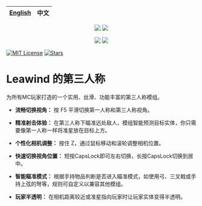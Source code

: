 <div align=center>

| [English](./README.md) | 中文 |
| ---------------------- | ---- |

[![](https://img.shields.io/curseforge/dt/930880?style=flat&logo=curseforge&color=F1643%5E&cacheSeconds=3600&label=下载量)](https://www.curseforge.com/minecraft/mc-mods/leawind-third-person)
[![](https://img.shields.io/modrinth/dt/S3D3QF0M?style=flat&logo=modrinth&color=17B85A&cacheSeconds=3600&label=下载量)](https://modrinth.com/mod/leawind-third-person)

[![](https://img.shields.io/github/last-commit/LEAWIND/Third-Person?logo=github&label=上次提交)](https://github.com/LEAWIND/Third-Person)
[![](https://img.shields.io/github/deployments/LEAWIND/Third-Person/github-pages?style=flat&logo=github&label=文档&cacheSeconds=900)](https://leawind.github.io/Third-Person/en-US/?autolang)

</div>

[![MIT License](https://img.shields.io/badge/license-MIT-blue.svg?label=开源协议)](https://github.com/LEAWIND/Third-Person?tab=MIT-1-ov-file)
[![Stars](https://img.shields.io/github/stars/LEAWIND/Third-Person?style=flat&logo=github&color=daaa3f&label=星标)]()

# Leawind 的第三人称

为所有MC玩家打造的一个实用、丝滑、功能丰富的第三人称模组。

* **流畅切换视角：** 按 F5 平滑切换第一人称和第三人称视角。

* **精准射击体验：** 在第三人称下瞄准远处敌人，模组智能预测目标实体，你只需要像第一人称一样将准星放在目标上方。

* **个性化相机调整：** 按住 Z，通过鼠标移动和滚轮调整相机位置。

* **快速切换视角位置：** 短按CapsLock即可左右切换，长按CapsLock切换到居中。

* **智能瞄准模式：** 根据手持物品判断是否进入瞄准模式，如使用弓、三叉戟或手持上弦的弩等，规则可自定义以兼容其他模组。

* **玩家半透明：** 在相机距离较近或准星指向玩家时让玩家实体变得半透明。
